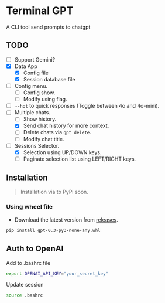 # Terminal GPT

A CLI tool send prompts to chatgpt

## TODO

- [ ] Support Gemini?
- [x] Data App
  - [x] Config file
  - [x] Session database file
- [ ] Config menu.
  - [ ] Config show.
  - [ ] Modify using flag.
- [ ] `--hot` to quick responses (Toggle between 4o and 4o-mini).
- [ ] Multiple chats.
  - [ ] Show history.
  - [x] Send chat history for more context.
  - [ ] Delete chats via `gpt delete`.
  - [ ] Modify chat title.
- [ ] Sessions Selector.
  - [x] Selection using UP/DOWN keys.
  - [ ] Paginate selection list using LEFT/RIGHT keys.

## Installation

> Installation via to PyPi soon.

### Using wheel file

- Download the latest version from [releases](https://github.com/miguehm/gpt/releases).

```bash
pip install gpt-0.3-py3-none-any.whl
```

## Auth to OpenAI

Add to .bashrc file

```bash
export OPENAI_API_KEY="your_secret_key"
```

Update session

```bash
source .bashrc
```

